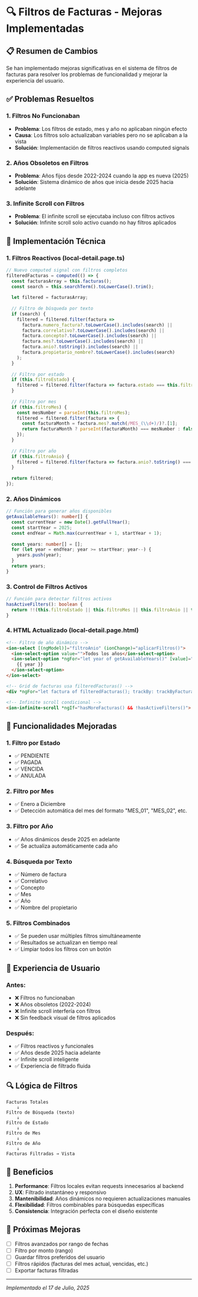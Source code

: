 # 🔍 Filtros de Facturas - Mejoras Implementadas

## 📋 Resumen de Cambios

Se han implementado mejoras significativas en el sistema de filtros de facturas para resolver los problemas de funcionalidad y mejorar la experiencia del usuario.

## ✅ Problemas Resueltos

### 1. **Filtros No Funcionaban**
- **Problema**: Los filtros de estado, mes y año no aplicaban ningún efecto
- **Causa**: Los filtros solo actualizaban variables pero no se aplicaban a la vista
- **Solución**: Implementación de filtros reactivos usando computed signals

### 2. **Años Obsoletos en Filtros**
- **Problema**: Años fijos desde 2022-2024 cuando la app es nueva (2025)
- **Solución**: Sistema dinámico de años que inicia desde 2025 hacia adelante

### 3. **Infinite Scroll con Filtros**
- **Problema**: El infinite scroll se ejecutaba incluso con filtros activos
- **Solución**: Infinite scroll solo activo cuando no hay filtros aplicados

## 🔧 Implementación Técnica

### **1. Filtros Reactivos (local-detail.page.ts)**

```typescript
// Nuevo computed signal con filtros completos
filteredFacturas = computed(() => {
  const facturasArray = this.facturas();
  const search = this.searchTerm().toLowerCase().trim();
  
  let filtered = facturasArray;
  
  // Filtro de búsqueda por texto
  if (search) {
    filtered = filtered.filter(factura => 
      factura.numero_factura?.toLowerCase().includes(search) ||
      factura.correlativo?.toLowerCase().includes(search) ||
      factura.concepto?.toLowerCase().includes(search) ||
      factura.mes?.toLowerCase().includes(search) ||
      factura.anio?.toString().includes(search) ||
      factura.propietario_nombre?.toLowerCase().includes(search)
    );
  }
  
  // Filtro por estado
  if (this.filtroEstado) {
    filtered = filtered.filter(factura => factura.estado === this.filtroEstado);
  }
  
  // Filtro por mes
  if (this.filtroMes) {
    const mesNumber = parseInt(this.filtroMes);
    filtered = filtered.filter(factura => {
      const facturaMonth = factura.mes?.match(/MES_(\\d+)/)?.[1];
      return facturaMonth ? parseInt(facturaMonth) === mesNumber : false;
    });
  }
  
  // Filtro por año
  if (this.filtroAnio) {
    filtered = filtered.filter(factura => factura.anio?.toString() === this.filtroAnio);
  }
  
  return filtered;
});
```

### **2. Años Dinámicos**

```typescript
// Función para generar años disponibles
getAvailableYears(): number[] {
  const currentYear = new Date().getFullYear();
  const startYear = 2025;
  const endYear = Math.max(currentYear + 1, startYear + 1);
  
  const years: number[] = [];
  for (let year = endYear; year >= startYear; year--) {
    years.push(year);
  }
  return years;
}
```

### **3. Control de Filtros Activos**

```typescript
// Función para detectar filtros activos
hasActiveFilters(): boolean {
  return !!(this.filtroEstado || this.filtroMes || this.filtroAnio || this.searchTerm().trim());
}
```

### **4. HTML Actualizado (local-detail.page.html)**

```html
<!-- Filtro de año dinámico -->
<ion-select [(ngModel)]="filtroAnio" (ionChange)="aplicarFiltros()">
  <ion-select-option value="">Todos los años</ion-select-option>
  <ion-select-option *ngFor="let year of getAvailableYears()" [value]="year">
    {{ year }}
  </ion-select-option>
</ion-select>

<!-- Grid de facturas usa filteredFacturas() -->
<div *ngFor="let factura of filteredFacturas(); trackBy: trackByFacturaId">

<!-- Infinite scroll condicional -->
<ion-infinite-scroll *ngIf="hasMoreFacturas() && !hasActiveFilters()">
```

## 🎯 Funcionalidades Mejoradas

### **1. Filtro por Estado**
- ✅ PENDIENTE
- ✅ PAGADA  
- ✅ VENCIDA
- ✅ ANULADA

### **2. Filtro por Mes**
- ✅ Enero a Diciembre
- ✅ Detección automática del mes del formato "MES_01", "MES_02", etc.

### **3. Filtro por Año**
- ✅ Años dinámicos desde 2025 en adelante
- ✅ Se actualiza automáticamente cada año

### **4. Búsqueda por Texto**
- ✅ Número de factura
- ✅ Correlativo
- ✅ Concepto
- ✅ Mes
- ✅ Año
- ✅ Nombre del propietario

### **5. Filtros Combinados**
- ✅ Se pueden usar múltiples filtros simultáneamente
- ✅ Resultados se actualizan en tiempo real
- ✅ Limpiar todos los filtros con un botón

## 📱 Experiencia de Usuario

### **Antes:**
- ❌ Filtros no funcionaban
- ❌ Años obsoletos (2022-2024)
- ❌ Infinite scroll interfería con filtros
- ❌ Sin feedback visual de filtros aplicados

### **Después:**
- ✅ Filtros reactivos y funcionales
- ✅ Años desde 2025 hacia adelante
- ✅ Infinite scroll inteligente
- ✅ Experiencia de filtrado fluida

## 🔍 Lógica de Filtros

```
Facturas Totales
    ↓
Filtro de Búsqueda (texto)
    ↓  
Filtro de Estado
    ↓
Filtro de Mes
    ↓
Filtro de Año
    ↓
Facturas Filtradas → Vista
```

## 🚀 Beneficios

1. **Performance**: Filtros locales evitan requests innecesarios al backend
2. **UX**: Filtrado instantáneo y responsivo
3. **Mantenibilidad**: Años dinámicos no requieren actualizaciones manuales
4. **Flexibilidad**: Filtros combinables para búsquedas específicas
5. **Consistencia**: Integración perfecta con el diseño existente

## 🔮 Próximas Mejoras

- [ ] Filtros avanzados por rango de fechas
- [ ] Filtro por monto (rango)
- [ ] Guardar filtros preferidos del usuario
- [ ] Filtros rápidos (facturas del mes actual, vencidas, etc.)
- [ ] Exportar facturas filtradas

---
*Implementado el 17 de Julio, 2025*
